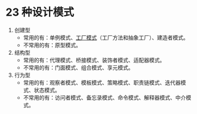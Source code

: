 # 23 种设计模式

1. 创建型
    - 常用的有：单例模式、[工厂模式](./docs/Creational/工厂模式.md)（工厂方法和抽象工厂）、建造者模式。
    - 不常用的有：原型模式。
2. 结构型
    - 常用的有：代理模式、桥接模式、装饰者模式、适配器模式。
    - 不常用的有：门面模式、组合模式、享元模式。
3. 行为型
    - 常用的有：观察者模式、模板模式、策略模式、职责链模式、迭代器模式、状态模式。
    - 不常用的有：访问者模式、备忘录模式、命令模式、解释器模式、中介模式。